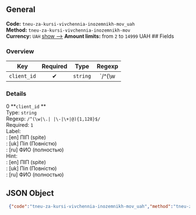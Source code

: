 ## General 
**Code:** `tneu-za-kursi-vivchennia-inozemnikh-mov_uah`  
**Method:** `tneu-za-kursi-vivchennia-inozemnikh-mov`  
**Currency:** `UAH` [show -->]() 
**Amount limits:** from `2`  to `14999`  UAH ## Fields 
### Overview 
|Key|Required|Type|Regexp| 
|:---:|:---:|:---:|:---:| 
|`client_id` |✔ |`string` |`/^(\w|\.| |\-|\+|@){1,128}$/` | 
 
### Details 
0 **`client_id` **  
Type: `string`  
Regexp: `/^(\w|\.| |\-|\+|@){1,128}$/`  
Required: `1`  
Label:  
: [en] ПІП (spite)  
: [uk] Піп (Повністю)  
: [ru] ФИО (полностью)  
Hint:  
: [en] ПІП (spite)  
: [uk] Піп (Повністю)  
: [ru] ФИО (полностью)  
## JSON Object 
```json
 {"code":"tneu-za-kursi-vivchennia-inozemnikh-mov_uah","method":"tneu-za-kursi-vivchennia-inozemnikh-mov","currency":"UAH","fields":[{"key":"client_id","type":"string","label":{"en":"\u041f\u0406\u041f (spite)","uk":"\u041f\u0456\u043f (\u041f\u043e\u0432\u043d\u0456\u0441\u0442\u044e)","ru":"\u0424\u0418\u041e (\u043f\u043e\u043b\u043d\u043e\u0441\u0442\u044c\u044e)"},"regexp":"\/^(\\w|\\.| |\\-|\\+|@){1,128}$\/","required":true,"position":1,"hint":{"en":"\u041f\u0406\u041f (spite)","uk":"\u041f\u0456\u043f (\u041f\u043e\u0432\u043d\u0456\u0441\u0442\u044e)","ru":"\u0424\u0418\u041e (\u043f\u043e\u043b\u043d\u043e\u0441\u0442\u044c\u044e)"},"example":"\u041f\u0435\u0442\u0440\u043e\u0432 \u0410\u043d\u0434\u0440i\u0439 \u0412\u043e\u043b\u043e\u0434\u0438\u043c\u0438\u0440\u043e\u0432\u0438\u0447"}],"amount_min":2,"amount_max":14999}```  
